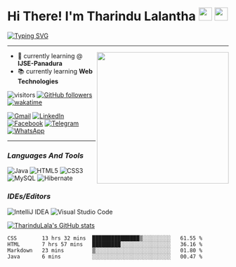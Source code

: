 # Hi There! I'm Tharindu Lalantha <img src="https://media.giphy.com/media/hvRJCLFzcasrR4ia7z/giphy.gif" width=30px> <img src="https://lh3.googleusercontent.com/-Qz_8NuGBAe4/VhE3wxJUcoI/AAAAAAAAkZ0/zEJAcYxcypE/s1600/sri-lanka-flag-animation.gif" width=30px> 

[![Typing SVG](https://readme-typing-svg.herokuapp.com?font=source+code+pro&color=%2301FF29&size=25&center=true&vCenter=true&width=485&height=30&lines=I%E2%80%99m+Full+Stack+developer.+%E2%8C%A8%EF%B8%8F%F0%9F%92%BB%F0%9F%96%B1%EF%B8%8F;and+I'm+an+Undergraduate.%F0%9F%91%A6)](https://git.io/typing-svg)
***

<img src="https://ideasoft.io/wp-content/uploads/2021/02/top-programming-languages-cover.png" width="300px" align="right" />



- 🏫 currently learning @ **IJSE-Panadura**
- 📚 currently learning **Web Technologies**


![visitors](https://visitor-badge.glitch.me/badge?page_id=TharinduLala.TharinduLala&left_color=purple&right_color=gray) [![GitHub followers](https://img.shields.io/github/followers/TharinduLala.svg?style=social&label=Follow&maxAge=2592000)](https://github.com/TharinduLala?tab=followers) [![wakatime](https://wakatime.com/badge/user/13e3193a-8e05-4f6c-8772-628c675777db.svg)](https://wakatime.com/@13e3193a-8e05-4f6c-8772-628c675777db)





<a href="mailto:lalanthatharindu@gmail.com">![Gmail](https://img.shields.io/badge/Gmail-D14836?style=for-the-badge&logo=gmail&logoColor=white)</a> <a href="https://www.linkedin.com/in/tharindu-lalantha/">![LinkedIn](https://img.shields.io/badge/linkedin-%230077B5.svg?style=for-the-badge&logo=linkedin&logoColor=white)</a> <a href="https://www.facebook.com/kad.tl.5">![Facebook](https://img.shields.io/badge/Facebook-%231877F2.svg?style=for-the-badge&logo=Facebook&logoColor=white)</a> <a href="https://telegram.me/TharinduLala">![Telegram](https://img.shields.io/badge/Telegram-2CA5E0?style=for-the-badge&logo=telegram&logoColor=white)</a> <a href="https://wa.me/94715463515">![WhatsApp](https://img.shields.io/badge/WhatsApp-25D366?style=for-the-badge&logo=whatsapp&logoColor=white)</a> 

---

### *Languages And Tools*

![Java](https://img.shields.io/badge/java-%23ED8B00.svg?style=for-the-badge&logo=java&logoColor=white) ![HTML5](https://img.shields.io/badge/html5-%23E34F26.svg?style=for-the-badge&logo=html5&logoColor=white) ![CSS3](https://img.shields.io/badge/css3-%231572B6.svg?style=for-the-badge&logo=css3&logoColor=white) ![MySQL](https://img.shields.io/badge/mysql-%2300f.svg?style=for-the-badge&logo=mysql&logoColor=white) ![Hibernate](https://camo.githubusercontent.com/770dc0d5bff8e3849434d5559707f1f515ba5c33b4f42f654aaa67889cb00d90/68747470733a2f2f696d672e736869656c64732e696f2f62616467652f48696265726e6174652d3539363636433f7374796c653d666f722d7468652d6261646765266c6f676f3d48696265726e617465266c6f676f436f6c6f723d7768697465)

### *IDEs/Editors*

![IntelliJ IDEA](https://img.shields.io/badge/IntelliJIDEA-000000.svg?style=for-the-badge&logo=intellij-idea&logoColor=white) ![Visual Studio Code](https://img.shields.io/badge/Visual%20Studio%20Code-0078d7.svg?style=for-the-badge&logo=visual-studio-code&logoColor=white)

[![TharinduLala's GitHub stats](https://github-readme-stats.vercel.app/api?username=TharinduLala&theme=github_dark&show_icons=true)](https://github.com/anuraghazra/github-readme-stats)
<!--START_SECTION:waka-->
```text
CSS        13 hrs 32 mins  ███████████████▒░░░░░░░░░   61.55 % 
HTML       7 hrs 57 mins   █████████░░░░░░░░░░░░░░░░   36.16 % 
Markdown   23 mins         ▒░░░░░░░░░░░░░░░░░░░░░░░░   01.80 % 
Java       6 mins          ░░░░░░░░░░░░░░░░░░░░░░░░░   00.47 % 
```
<!--END_SECTION:waka-->

